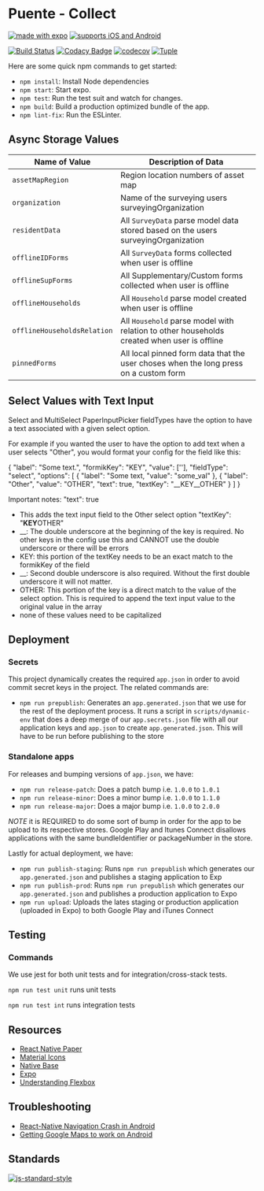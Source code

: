 # Puente - Collect

[![made with expo](https://img.shields.io/badge/MADE%20WITH%20EXPO-000.svg?style=for-the-badge&logo=expo&labelColor=4630eb&logoWidth=20)](https://github.com/expo/expo) [![supports iOS and Android](https://img.shields.io/badge/Platforms-Native-4630EB.svg?style=for-the-badge&logo=EXPO&labelColor=000&logoColor=fff)](https://github.com/expo/expo)

[![Build Status](https://travis-ci.com/hopetambala/puente-reactnative-collect.svg?branch=master)](https://travis-ci.com/hopetambala/puente-reactnative-collect)
[![Codacy Badge](https://api.codacy.com/project/badge/Grade/490748505d184028b66bbdaf9c83f887)](https://app.codacy.com/manual/hopetambala/puente-reactnative-collect?utm_source=github.com&utm_medium=referral&utm_content=hopetambala/puente-reactnative-collect&utm_campaign=Badge_Grade_Dashboard)
[![codecov](https://codecov.io/gh/hopetambala/puente-reactnative-collect/branch/master/graph/badge.svg)](https://codecov.io/gh/hopetambala/puente-reactnative-collect)
[![Tuple](https://img.shields.io/badge/Pairing%20with-Tuple-5A67D8)](https://tuple.app)

Here are some quick npm commands to get started:

- `npm install`: Install Node dependencies
- `npm start`: Start expo.
- `npm test`: Run the test suit and watch for changes.
- `npm build`: Build a production optimized bundle of the app.
- `npm lint-fix`: Run the ESLinter.

## Async Storage Values

| Name of Value               | Description of Data                                                                        |
| --------------------------- | ------------------------------------------------------------------------------------------ |
| `assetMapRegion`            | Region location numbers of asset map                                                       |
| `organization`              | Name of the surveying users surveyingOrganization                                          |
| `residentData`              | All `SurveyData` parse model data stored based on the users surveyingOrganization          |
| `offlineIDForms`            | All `SurveyData` forms collected when user is offline                                      |
| `offlineSupForms`           | All Supplementary/Custom forms collected when user is offline                              |
| `offlineHouseholds`         | All `Household` parse model created when user is offline                                   |
| `offlineHouseholdsRelation` | All `Household` parse model with relation to other households created when user is offline |
| `pinnedForms`               | All local pinned form data that the user choses when the long press on a custom form       |

## Select Values with Text Input

Select and MultiSelect PaperInputPicker fieldTypes have the option to have a text associated with a given select option.

For example if you wanted the user to have the option to add text when a user selects "Other", you would format your config for the field like this:

{
"label": "Some text.",
"formikKey": "KEY",
"value": [''],
"fieldType": "select",
"options": [
{
"label": "Some text,
"value": "some_val"
},
{
"label": "Other",
"value": "OTHER",
"text": true,
"textKey": "__KEY__OTHER"
}
]
}

Important notes:
"text": true

- This adds the text input field to the Other select option
  "textKey": "**KEY**OTHER"
- \_\_: The double underscore at the beginning of the key is required. No other keys in the config use this and CANNOT use the double underscore or there will be errors
- KEY: this portion of the textKey needs to be an exact match to the formikKey of the field
- \_\_: Second double underscore is also required. Without the first double underscore it will not matter.
- OTHER: This portion of the key is a direct match to the value of the select option. This is required to append the text input value to the original value in the array
- none of these values need to be capitalized

## Deployment

### Secrets

This project dynamically creates the required `app.json` in order to avoid commit secret keys in the project. The related commands are:

- `npm run prepublish`: Generates an `app.generated.json` that we use for the rest of the deployment process. It runs a script in `scripts/dynamic-env` that does a deep merge of our `app.secrets.json` file with all our application keys and `app.json` to create `app.generated.json`. This will have to be run before publishing to the store

### Standalone apps

For releases and bumping versions of `app.json`, we have:

- `npm run release-patch`: Does a patch bump i.e. `1.0.0` to `1.0.1`
- `npm run release-minor`: Does a minor bump i.e. `1.0.0` to `1.1.0`
- `npm run release-major`: Does a major bump i.e. `1.0.0` to `2.0.0`

_NOTE_ it is REQUIRED to do some sort of bump in order for the app to be upload to its respective stores. Google Play and Itunes Connect disallows applications with the same bundleIdentifier or packageNumber in the store.

Lastly for actual deployment, we have:

- `npm run publish-staging`: Runs `npm run prepublish` which generates our `app.generated.json` and publishes a staging application to Exp
- `npm run publish-prod`: Runs `npm run prepublish` which generates our `app.generated.json` and publishes a production application to Expo
- `npm run upload`: Uploads the lates staging or production application (uploaded in Expo) to both Google Play and iTunes Connect

## Testing

### Commands

We use jest for both unit tests and for integration/cross-stack tests.

`npm run test unit` runs unit tests

`npm run test int` runs integration tests

## Resources

- [React Native Paper](https://callstack.github.io/react-native-paper/index.html)
- [Material Icons](https://materialdesignicons.com/)
- [Native Base](https://docs.nativebase.io/)
- [Expo](https://docs.expo.io/versions/latest/)
- [Understanding Flexbox](https://yogalayout.com/playground)

## Troubleshooting

- [React-Native Navigation Crash in Android](https://github.com/react-navigation/react-navigation/issues/6919#issuecomment-592093015)
- [Getting Google Maps to work on Android](https://forums.expo.io/t/blank-mapview-on-android-for-standalone-after-publishing/2376/10)

## Standards

[![js-standard-style](https://cdn.rawgit.com/standard/standard/master/badge.svg)](https://github.com/expo-community/standard-version-expo)
